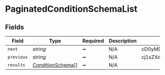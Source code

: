 # PaginatedConditionSchemaList


## Fields

| Field                                                       | Type                                                        | Required                                                    | Description                                                 | Example                                                     |
| ----------------------------------------------------------- | ----------------------------------------------------------- | ----------------------------------------------------------- | ----------------------------------------------------------- | ----------------------------------------------------------- |
| `next`                                                      | *string*                                                    | :heavy_minus_sign:                                          | N/A                                                         | cD0yMDIxLTAxLTA2KzAzJTNBMjQlM0E1My40MzQzMjYlMkIwMCUzQTAw    |
| `previous`                                                  | *string*                                                    | :heavy_minus_sign:                                          | N/A                                                         | cj1sZXdwd2VycWVtY29zZnNkc2NzUWxNMEUxTXk0ME16UXpNallsTWtJ    |
| `results`                                                   | [ConditionSchema](../../models/shared/conditionschema.md)[] | :heavy_minus_sign:                                          | N/A                                                         |                                                             |